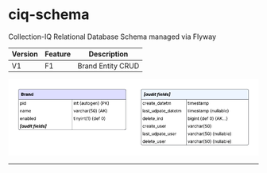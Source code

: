 # ciq-schema

Collection-IQ Relational Database Schema managed via Flyway

| Version | Feature | Description       |
|---------|---------|-------------------|
| V1      | F1      | Brand Entity CRUD |

![Collection IQ!](docs/erd/collection-iq-v1-brand-crud.png)

---

